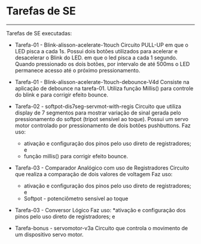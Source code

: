 # Tarefas de SE

---
Tarefas de SE executadas: 

  * Tarefa-01 - Blink-alisson-acelerate-1touch
	Circuito PULL-UP em que o LED pisca a cada 1s. Possui dois botões utilizados para acelerar e desacelerar 
	o Blink do LED. em que o led pisca a cada 1 segundo. Quando pressionado os dois botões, por intervalo de até
	500ms o LED permanece acesso até o próximo pressionamento. 
	
  * Tarefa-01 - Blink-alisson-acelerate-1touch-debounce-V4d
	Consiste na aplicação de debounce na tarefa-01. Utiliza função Millis() para controle do blink
	e para corrigir efeito bounce.
	
  * Tarefa-02 - softpot-dis7seg-servmot-with-regis
	Circuito que utiliza display de 7 segmentos para mostrar variação de sinal gerada pelo pressionamento 
	do softpot (tripot sensível ao toque). Possui um servo motor controlado por pressionamento de dois botões
	pushbuttons.
	Faz uso:
    * ativação e configuração dos pinos pelo uso direto de registradores; e 
    * função millis() para corrigir efeito bounce.
    
  
  * Tarefa-03 - Comparador Analógico com uso de Registradores
	Circuito que realiza a comparação de dois valores de voltagem
	Faz uso:
    * ativação e configuração dos pinos pelo uso direto de registradores; e
    * Softpot - potenciômetro sensível ao toque
  
  * Tarefa-03 - Conversor Lógico
	Faz uso:
    *ativação e configuração dos pinos pelo uso direto de registradores; e
  
  * Tarefa-bonus - servomotor-v3a
	Circuito que controla o movimento de um dispositivo servo motor.  

		 
    

<!--
By Alisson Cavalcante e Silva
01/10/2018
-->
